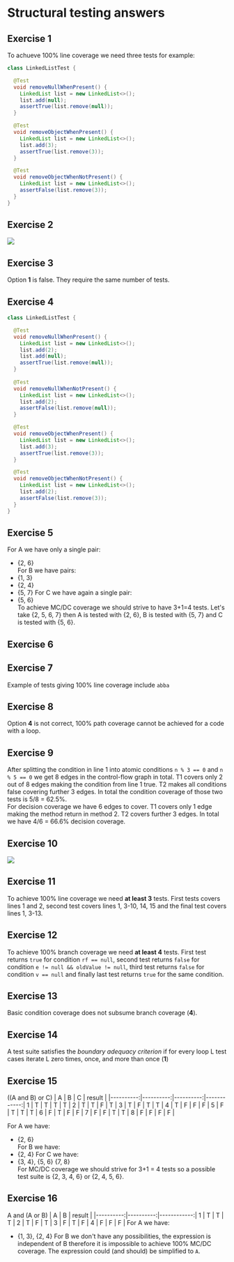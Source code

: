 # Structural testing answers
## Exercise 1
To achueve 100% line coverage we need three tests for example:
```java
class LinkedListTest {

  @Test
  void removeNullWhenPresent() {
    LinkedList list = new LinkedList<>();
    list.add(null);
    assertTrue(list.remove(null));
  }  

  @Test
  void removeObjectWhenPresent() {
    LinkedList list = new LinkedList<>();
    list.add(3);
    assertTrue(list.remove(3));
  }

  @Test
  void removeObjectWhenNotPresent() {
    LinkedList list = new LinkedList<>();
    assertFalse(list.remove(3));
  }
}
```

## Exercise 2
<img src=images/structural-testing-1.png>

## Exercise 3
Option __1__ is false. They require the same number of tests.

## Exercise 4
``` java
class LinkedListTest {

  @Test
  void removeNullWhenPresent() {
    LinkedList list = new LinkedList<>();
    list.add(2);
    list.add(null);
    assertTrue(list.remove(null));
  }  
  
  @Test
  void removeNullWhenNotPresent() {
    LinkedList list = new LinkedList<>();
    list.add(2);
    assertFalse(list.remove(null));
  } 

  @Test
  void removeObjectWhenPresent() {
    LinkedList list = new LinkedList<>();
    list.add(3);
    assertTrue(list.remove(3));
  }

  @Test
  void removeObjectWhenNotPresent() {
    LinkedList list = new LinkedList<>();
    list.add(2);
    assertFalse(list.remove(3));
  }
}
```

## Exercise 5
For A we have only a single pair:
* {2, 6}  
For B we have pairs:
* {1, 3}
* {2, 4}
* {5, 7}
For C we have again a single pair:
* {5, 6}  
To achieve MC/DC coverage we should strive to have 3+1=4 tests. Let's take {2, 5, 6, 7} then A is tested with {2, 6}, B is tested with {5, 7} and C is tested with {5, 6}.

## Exercise 6

## Exercise 7
Example of tests giving 100% line coverage include `abba`

## Exercise 8
Option __4__ is not correct, 100% path coverage cannot be achieved for a code with a loop.

## Exercise 9
After splitting the condition in line 1 into atomic conditions `n % 3 == 0` and `n % 5 == 0` we get 8 edges in the control-flow graph in total. T1 covers only 2 out of 8 edges making the condition from line 1 true. T2 makes all conditions false covering further 3 edges. In total the condition coverage of those two tests is 5/8 = 62.5%.  
For decision coverage we have 6 edges to cover. T1 covers only 1 edge making the method return in method 2. T2 covers further 3 edges. In total we have 4/6 = 66.6% decision coverage.

## Exercise 10
<img src=images/structural-testing-2.png>

## Exercise 11
To achieve 100% line coverage we need __at least 3__ tests. First tests covers lines 1 and 2, second test covers lines 1, 3-10, 14, 15 and the final test covers lines 1, 3-13.

## Exercise 12
To achieve 100% branch coverage we need __at least 4__ tests. First test returns `true` for condition `rf == null`, second test returns `false` for condition `e != null && oldValue != null`, third test returns `false` for condition `v == null` and finally last test returns `true` for the same condition.

## Exercise 13
Basic condition coverage does not subsume branch coverage (__4__).

## Exercise 14
A test suite satisfies the _boundary adequacy criterion_ if for every loop L test cases iterate L zero times, once, and more than once (__1__)

## Exercise 15
((A and B) or C)
   |     A     |     B     |     C     |   result    |
   |----------:|----------:|----------:|------------:|
 1 |     T     |     T     |     T     |      T      |
 2 |     T     |     T     |     F     |      T      |
 3 |     T     |     F     |     T     |      T      |
 4 |     T     |     F     |     F     |      F      |
 5 |     F     |     T     |     T     |      T      |
 6 |     F     |     T     |     F     |      F      |
 7 |     F     |     F     |     T     |      T      |
 8 |     F     |     F     |     F     |      F      |

For A we have:
* {2, 6}  
For B we have:
* {2, 4}
For C we have: 
* {3, 4}, {5, 6} {7, 8}  
For MC/DC coverage we should strive for 3+1 = 4 tests so a possible test suite is {2, 3, 4, 6} or {2, 4, 5, 6}.

## Exercise 16
A and (A or B)
   |     A     |     B     |   result    |
   |----------:|----------:|------------:|
 1 |     T     |     T     |      T      |
 2 |     T     |     F     |      T      |
 3 |     F     |     T     |      F      |
 4 |     F     |     F     |      F      |
For A we have:
* {1, 3}, {2, 4}
For B we don't have any possibilities, the expression is independent of B therefore it is impossible to achieve 100% MC/DC coverage. The expression could (and should) be simplified to `A`.
